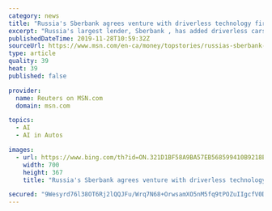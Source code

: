 ```yaml
---
category: news
title: "Russia's Sberbank agrees venture with driverless technology firm"
excerpt: "Russia's largest lender, Sberbank , has added driverless cars to its list of technology ventures, by teaming up with AI transport developer Cognitive Technologies, the two companies said on Thursday."
publishedDateTime: 2019-11-28T10:59:32Z
sourceUrl: https://www.msn.com/en-ca/money/topstories/russias-sberbank-agrees-venture-with-driverless-technology-firm/ar-BBXsdKI
type: article
quality: 39
heat: 39
published: false

provider:
  name: Reuters on MSN.com
  domain: msn.com

topics:
  - AI
  - AI in Autos

images:
  - url: https://www.bing.com/th?id=ON.321D1BF58A9BA57EB568599410B9218E
    width: 700
    height: 367
    title: "Russia's Sberbank agrees venture with driverless technology firm"

secured: "9Wesyrd76l38OT6Rj2lQQJFu/Wrq7N68+OrwsamXO5nM5fq9tPOZuIIgcfV0DEfK+OicigTTfGJYPhN1vh+O4ejfR0AERNbe+0KgnJGwlMkT1kETxz/W+QUXgR4hEg+Bed61VdFzSmiC3ML5IePAIT1BTnQarQXWIh3k88Pfa32qD8yINwg4nD0CjT8fbvlhrvLIChMRe2QuedYabfmMXY+0A3bet34/qspjbhLHMUL3lJiTl0wL7Y6miB8WapRZhRAq/jjg3u+SNjtmcfsWcQ==;9bWM9IZFd6CYJ/MZ+nQvQA=="
---
```


